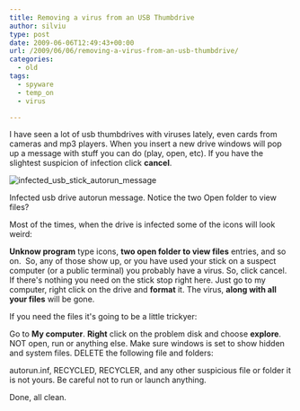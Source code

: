 ```yaml
---
title: Removing a virus from an USB Thumbdrive
author: silviu
type: post
date: 2009-06-06T12:49:43+00:00
url: /2009/06/06/removing-a-virus-from-an-usb-thumbdrive/
categories:
  - old
tags:
  - spyware
  - temp_on
  - virus

---
```

I have seen a lot of usb thumbdrives with viruses lately, even cards from cameras and mp3 players. When you insert a new drive windows will pop up a message with stuff you can do (play, open, etc). If you have the slightest suspicion of infection click **cancel**.

![infected_usb_stick_autorun_message](/blog/images/2009/infected_usb_stick_autorun_message.jpg) 

Infected usb drive autorun message. Notice the two Open folder to view files?

Most of the times, when the drive is infected some of the icons will look weird: 

**Unknow program** type icons, **two open folder to view files** entries, and so on.  So, any of those show up, or you have used your stick on a suspect computer (or a public terminal) you probably have a virus. So, click cancel. If there's nothing you need on the stick stop right here. Just go to my computer, right click on the drive and **format** it. The virus, **along with all your files** will be gone.

If you need the files it's going to be a little trickyer:

Go to **My computer**. **Right** click on the problem disk and choose **explore**. NOT open, run or anything else. Make sure windows is set to show hidden and system files. DELETE the following file and folders:

autorun.inf, RECYCLED, RECYCLER, and any other suspicious file or folder it is not yours. Be careful not to run or launch anything.

Done, all clean.